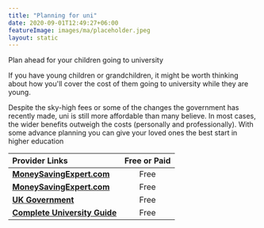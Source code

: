 ```yaml
---
title: "Planning for uni"
date: 2020-09-01T12:49:27+06:00
featureImage: images/ma/placeholder.jpeg
layout: static
---
```


Plan ahead for your children going to university

If you have young children or grandchildren, it might be worth thinking about how you'll cover the cost of them going to university while they are young.

Despite the sky-high fees or some of the changes the government has recently made, uni is still more affordable than many believe. In most cases, the wider benefits outweigh the costs (personally and professionally). With some advance planning you can give your loved ones the best start in higher education

| Provider Links      | Free or Paid  |  
| :-----------          | :--------------:      |  
| [**MoneySavingExpert.com**](https://www.moneysavingexpert.com/students/student-loan-parental-contribution-tool/) | Free  | 
| [**MoneySavingExpert.com**](https://www.moneysavingexpert.com/students/student-loans-england-plan-5/) | Free  | 
| [**UK Government**](https://www.gov.uk/student-finance-calculator) | Free  | 
| [**Complete University Guide**](https://www.thecompleteuniversityguide.co.uk/student-advice/finance/student-finance-and-funding) | Free  | 
  

<br/><br/>






